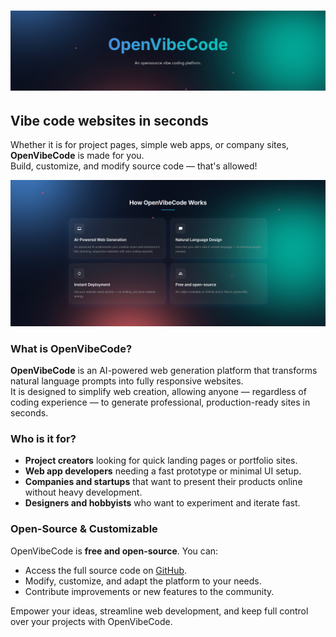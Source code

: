 # ![OpenVibeCode](imgs/Title.png)

## Vibe code websites in seconds

Whether it is for project pages, simple web apps, or company sites, **OpenVibeCode** is made for you.  
Build, customize, and modify source code — that's allowed!

![OpenVibeCode](imgs/Infos.png)

### What is OpenVibeCode?

**OpenVibeCode** is an AI-powered web generation platform that transforms natural language prompts into fully responsive websites.  
It is designed to simplify web creation, allowing anyone — regardless of coding experience — to generate professional, production-ready sites in seconds.

### Who is it for?

- **Project creators** looking for quick landing pages or portfolio sites.  
- **Web app developers** needing a fast prototype or minimal UI setup.  
- **Companies and startups** that want to present their products online without heavy development.  
- **Designers and hobbyists** who want to experiment and iterate fast.

### Open-Source & Customizable

OpenVibeCode is **free and open-source**. You can:

- Access the full source code on [GitHub](https://github.com/Vxtzq/OpenVibeCode).  
- Modify, customize, and adapt the platform to your needs.  
- Contribute improvements or new features to the community.  

Empower your ideas, streamline web development, and keep full control over your projects with OpenVibeCode.
